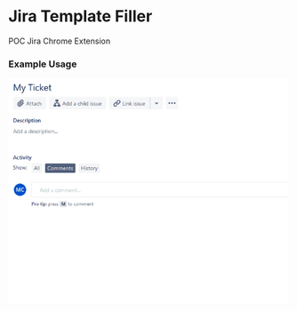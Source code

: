 # Jira Template Filler
POC Jira Chrome Extension

### Example Usage
![Example](docs/jira-template-filler.gif)
